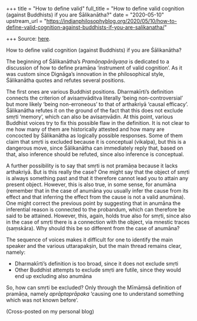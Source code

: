 +++
title = "How to define valid"
full_title = "How to define valid cognition (against Buddhists) if you are Śālikanātha?"
date = "2020-05-10"
upstream_url = "https://indianphilosophyblog.org/2020/05/10/how-to-define-valid-cognition-against-buddhists-if-you-are-salikanatha/"

+++
Source: [here](https://indianphilosophyblog.org/2020/05/10/how-to-define-valid-cognition-against-buddhists-if-you-are-salikanatha/).

How to define valid cognition (against Buddhists) if you are Śālikanātha?

The beginning of Śālikanātha’s *Pramāṇapārāyaṇa* is dedicated to a
discussion of how to define pramāṇa ‘instrument of valid cognition’. As
it was custom since Dignāga’s innovation in the philosophical style,
Śālikanātha quotes and refutes several positions.

The first ones are various Buddhist positions. Dharmakīrti’s definition
connects the criterion of avisaṃvāditva literally ‘being
non-controversial’ but more likely ‘being non-erroneous’ to that of
arthakriyā ‘causal efficacy’. Śālikanātha refutes it on the ground of
the fact that this does not exclude smṛti ‘memory’, which can also be
avisaṃvādin. At this point, various Buddhist voices try to fix this
possible flaw in the definition. It is not clear to me how many of them
are historically attested and how many are concocted by Śālikanātha as
logically possible responses. Some of them claim that smṛti is excluded
because it is conceptual (vikalpa), but this is a dangerous move, since
Śālikanātha can immediately reply that, based on that, also inference
should be refuted, since also inference is conceptual.

A further possibility is to say that smṛti is not pramāṇa because it
lacks arthakriyā. But is this really the case? One might say that the
object of smṛti is always something past and that it therefore cannot
lead you to attain any present object. However, this is also true, in
some sense, for anumāna (remember that in the case of anumāna you
usually infer the cause from its effect and that inferring the effect
from the cause is not a valid anumāna). One might correct the previous
point by suggesting that in anumāna the inferential reason is connected
to the probandum, which can therefore be said to be attained. However,
this, again, holds true also for smṛti, since also in the case of smṛti
there is a connection with the object, via mnestic traces (saṃskāra).
Why should this be so different from the case of anumāna?

The sequence of voices makes it difficult for one to identify the main
speaker and the various uttarapakṣin, but the main thread remains clear,
namely:

-   Dharmakīrti’s definition is too broad, since it does not exclude
    smṛti
-   Other Buddhist attempts to exclude smṛti are futile, since they
    would end up excluding also anumāna

So, how can smṛti be excluded? Only through the Mīmāṃsā definition of
pramāṇa, namely *aprāptaprāpaka* ‘causing one to understand something
which was not known before’.

(Cross-posted on my personal blog)

